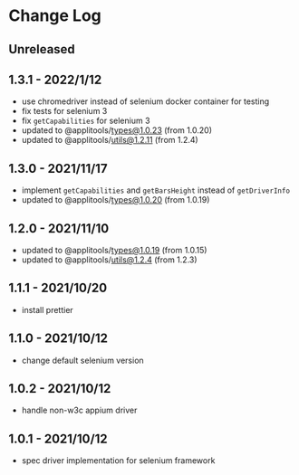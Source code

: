 # Change Log

## Unreleased


## 1.3.1 - 2022/1/12

- use chromedriver instead of selenium docker container for testing
- fix tests for selenium 3
- fix `getCapabilities` for selenium 3
- updated to @applitools/types@1.0.23 (from 1.0.20)
- updated to @applitools/utils@1.2.11 (from 1.2.4)

## 1.3.0 - 2021/11/17

- implement `getCapabilities` and `getBarsHeight` instead of `getDriverInfo`
- updated to @applitools/types@1.0.20 (from 1.0.19)

## 1.2.0 - 2021/11/10

- updated to @applitools/types@1.0.19 (from 1.0.15)
- updated to @applitools/utils@1.2.4 (from 1.2.3)

## 1.1.1 - 2021/10/20

- install prettier

## 1.1.0 - 2021/10/12

- change default selenium version

## 1.0.2 - 2021/10/12

- handle non-w3c appium driver

## 1.0.1 - 2021/10/12

- spec driver implementation for selenium framework